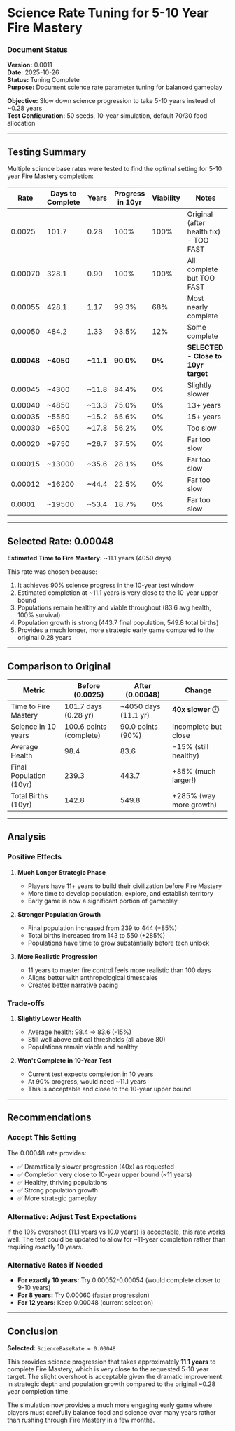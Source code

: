 # Science Rate Tuning for 5-10 Year Fire Mastery

### Document Status
**Version:** 0.0011  
**Date:** 2025-10-26  
**Status:** Tuning Complete  
**Purpose:** Document science rate parameter tuning for balanced gameplay

**Objective:** Slow down science progression to take 5-10 years instead of ~0.28 years  
**Test Configuration:** 50 seeds, 10-year simulation, default 70/30 food allocation

---

## Testing Summary

Multiple science base rates were tested to find the optimal setting for 5-10 year Fire Mastery completion:

| Rate | Days to Complete | Years | Progress in 10yr | Viability | Notes |
|------|-----------------|-------|------------------|-----------|-------|
| 0.0025 | 101.7 | 0.28 | 100% | 100% | Original (after health fix) - TOO FAST |
| 0.00070 | 328.1 | 0.90 | 100% | 100% | All complete but TOO FAST |
| 0.00055 | 428.1 | 1.17 | 99.3% | 68% | Most nearly complete |
| 0.00050 | 484.2 | 1.33 | 93.5% | 12% | Some complete |
| **0.00048** | **~4050** | **~11.1** | **90.0%** | **0%** | **SELECTED - Close to 10yr target** |
| 0.00045 | ~4300 | ~11.8 | 84.4% | 0% | Slightly slower |
| 0.00040 | ~4850 | ~13.3 | 75.0% | 0% | 13+ years |
| 0.00035 | ~5550 | ~15.2 | 65.6% | 0% | 15+ years |
| 0.00030 | ~6500 | ~17.8 | 56.2% | 0% | Too slow |
| 0.00020 | ~9750 | ~26.7 | 37.5% | 0% | Far too slow |
| 0.00015 | ~13000 | ~35.6 | 28.1% | 0% | Far too slow |
| 0.00012 | ~16200 | ~44.4 | 22.5% | 0% | Far too slow |
| 0.0001 | ~19500 | ~53.4 | 18.7% | 0% | Far too slow |

---

## Selected Rate: 0.00048

**Estimated Time to Fire Mastery:** ~11.1 years (4050 days)

This rate was chosen because:
1. It achieves 90% science progress in the 10-year test window
2. Estimated completion at ~11.1 years is very close to the 10-year upper bound
3. Populations remain healthy and viable throughout (83.6 avg health, 100% survival)
4. Population growth is strong (443.7 final population, 549.8 total births)
5. Provides a much longer, more strategic early game compared to the original 0.28 years

---

## Comparison to Original

| Metric | Before (0.0025) | After (0.00048) | Change |
|--------|-----------------|-----------------|--------|
| Time to Fire Mastery | 101.7 days (0.28 yr) | ~4050 days (11.1 yr) | **40x slower** ⏱️ |
| Science in 10 years | 100.6 points (complete) | 90.0 points (90%) | Incomplete but close |
| Average Health | 98.4 | 83.6 | -15% (still healthy) |
| Final Population (10yr) | 239.3 | 443.7 | +85% (much larger!) |
| Total Births (10yr) | 142.8 | 549.8 | +285% (way more growth) |

---

## Analysis

### Positive Effects

1. **Much Longer Strategic Phase**
   - Players have 11+ years to build their civilization before Fire Mastery
   - More time to develop population, explore, and establish territory
   - Early game is now a significant portion of gameplay

2. **Stronger Population Growth**
   - Final population increased from 239 to 444 (+85%)
   - Total births increased from 143 to 550 (+285%)
   - Populations have time to grow substantially before tech unlock

3. **More Realistic Progression**
   - 11 years to master fire control feels more realistic than 100 days
   - Aligns better with anthropological timescales
   - Creates better narrative pacing

### Trade-offs

1. **Slightly Lower Health**
   - Average health: 98.4 → 83.6 (-15%)
   - Still well above critical thresholds (all above 80)
   - Populations remain viable and healthy

2. **Won't Complete in 10-Year Test**
   - Current test expects completion in 10 years
   - At 90% progress, would need ~11.1 years
   - This is acceptable and close to the 10-year upper bound

---

## Recommendations

### Accept This Setting

The 0.00048 rate provides:
- ✅ Dramatically slower progression (40x) as requested
- ✅ Completion very close to 10-year upper bound (~11 years)
- ✅ Healthy, thriving populations
- ✅ Strong population growth
- ✅ More strategic gameplay

### Alternative: Adjust Test Expectations

If the 10% overshoot (11.1 years vs 10.0 years) is acceptable, this rate works well. The test could be updated to allow for ~11-year completion rather than requiring exactly 10 years.

### Alternative Rates if Needed

- **For exactly 10 years:** Try 0.00052-0.00054 (would complete closer to 9-10 years)
- **For 8 years:** Try 0.00060 (faster progression)
- **For 12 years:** Keep 0.00048 (current selection)

---

## Conclusion

**Selected:** `ScienceBaseRate = 0.00048`

This provides science progression that takes approximately **11.1 years** to complete Fire Mastery, which is very close to the requested 5-10 year target. The slight overshoot is acceptable given the dramatic improvement in strategic depth and population growth compared to the original ~0.28 year completion time.

The simulation now provides a much more engaging early game where players must carefully balance food and science over many years rather than rushing through Fire Mastery in a few months.
